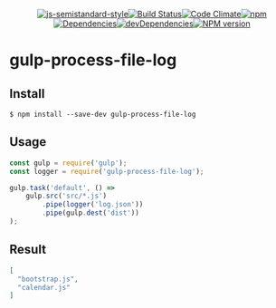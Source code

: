 <div align="center">

[![js-semistandard-style](https://img.shields.io/badge/code%20style-semistandard-brightgreen.svg?style=flat-square)](https://github.com/Flet/semistandard)[![Build Status](https://img.shields.io/travis/RobinCK/gulp-process-file-log.svg?style=flat-square)](https://travis-ci.org/RobinCK/gulp-process-file-log)[![Code Climate](https://img.shields.io/codeclimate/github/RobinCK/gulp-process-file-log.svg?style=flat-square)](https://codeclimate.com/github/RobinCK/gulp-process-file-log)[![npm](https://img.shields.io/npm/dt/gulp-process-file-log.svg?style=flat-square)](https://github.com/RobinCK/gulp-process-file-log)[![Dependencies](https://david-dm.org/robinck/gulp-process-file-log.svg?style=flat-square)](https://david-dm.org/robinck/gulp-process-file-log)[![devDependencies](https://david-dm.org/robinck/gulp-process-file-log/dev-status.svg?style=flat-square)](https://david-dm.org/robinck/gulp-process-file-log#info=devDependencies&view=table)[![NPM version](https://img.shields.io/npm/v/gulp-process-file-log.svg?style=flat-square)](https://www.npmjs.com/package/gulp-process-file-log)
</div>

# gulp-process-file-log

## Install

```
$ npm install --save-dev gulp-process-file-log
```

## Usage

```js
const gulp = require('gulp');
const logger = require('gulp-process-file-log');

gulp.task('default', () =>
	gulp.src('src/*.js')
		.pipe(logger('log.json'))
		.pipe(gulp.dest('dist'))
);
```

## Result

```json
[
  "bootstrap.js",
  "calendar.js"
]
```
